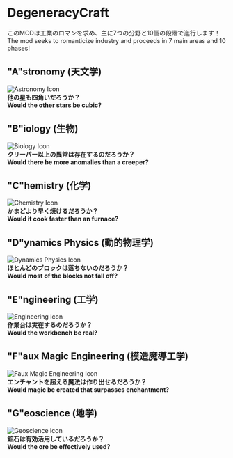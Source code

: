 
# DegeneracyCraft
このMODは工業のロマンを求め、主に7つの分野と10個の段階で進行します！<br>
The mod seeks to romanticize industry and proceeds in 7 main areas and 10 phases!

## "A"stronomy (天文学)
![Astronomy Icon](https://github.com/MCMEpitap/DegeneracyCraft_1.18.2/blob/master/github_astronomy_icon.png) <br>
**他の星も四角いだろうか？** <br>
**Would the other stars be cubic?**
## "B"iology (生物)
![Biology Icon](https://github.com/MCMEpitap/DegeneracyCraft_1.18.2/blob/master/github_biology_icon.png) <br>
**クリーパー以上の異常は存在するのだろうか？** <br>
**Would there be more anomalies than a creeper?**
## "C"hemistry (化学)
![Chemistry Icon](https://github.com/MCMEpitap/DegeneracyCraft_1.18.2/blob/master/github_chemistry_icon.png) <br>
**かまどより早く焼けるだろうか？** <br>
**Would it cook faster than an furnace?**
## "D"ynamics Physics (動的物理学)
![Dynamics Physics Icon](https://github.com/MCMEpitap/DegeneracyCraft_1.18.2/blob/master/github_dynamic_physics_icon.png) <br>
**ほとんどのブロックは落ちないのだろうか？** <br>
**Would most of the blocks not fall off?**
## "E"ngineering (工学)
![Engineering Icon](https://github.com/MCMEpitap/DegeneracyCraft_1.18.2/blob/master/github_engineering_icon.png) <br>
**作業台は実在するのだろうか？** <br>
**Would the workbench be real?**
## "F"aux Magic Engineering (模造魔導工学)
![Faux Magic Engineering Icon](https://github.com/MCMEpitap/DegeneracyCraft_1.18.2/blob/master/github_faux_magic_engineering_icon.png) <br>
**エンチャントを超える魔法は作り出せるだろうか？** <br>
**Would magic be created that surpasses enchantment?**
## "G"eoscience (地学)
![Geoscience Icon](https://github.com/MCMEpitap/DegeneracyCraft_1.18.2/blob/master/github_geoscience_icon.png) <br>
**鉱石は有効活用しているだろうか？** <br>
**Would the ore be effectively used?**
